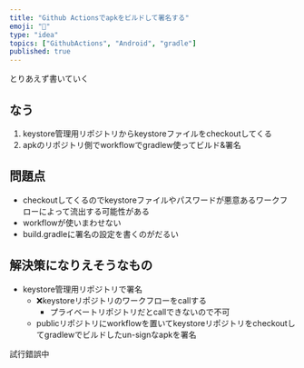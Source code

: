```yaml
---
title: "Github Actionsでapkをビルドして署名する"
emoji: "📙"
type: "idea"
topics: ["GithubActions", "Android", "gradle"]
published: true
---
```

とりあえず書いていく

## なう
1. keystore管理用リポジトリからkeystoreファイルをcheckoutしてくる
2. apkのリポジトリ側でworkflowでgradlew使ってビルド&署名

## 問題点
- checkoutしてくるのでkeystoreファイルやパスワードが悪意あるワークフローによって流出する可能性がある
- workflowが使いまわせない
- build.gradleに署名の設定を書くのがだるい

## 解決策になりえそうなもの
- keystore管理用リポジトリで署名
  - ❌keystoreリポジトリのワークフローをcallする
    - プライベートリポジトリだとcallできないので不可
  - publicリポジトリにworkflowを置いてkeystoreリポジトリをcheckoutしてgradlewでビルドしたun-signなapkを署名
  


試行錯誤中


